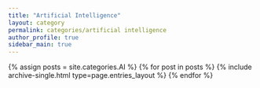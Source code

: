 ```yaml
---
title: "Artificial Intelligence"
layout: category
permalink: categories/artificial intelligence
author_profile: true
sidebar_main: true
---
```



{% assign posts = site.categories.AI %}
{% for post in posts %} {% include archive-single.html type=page.entries_layout %} {% endfor %}
